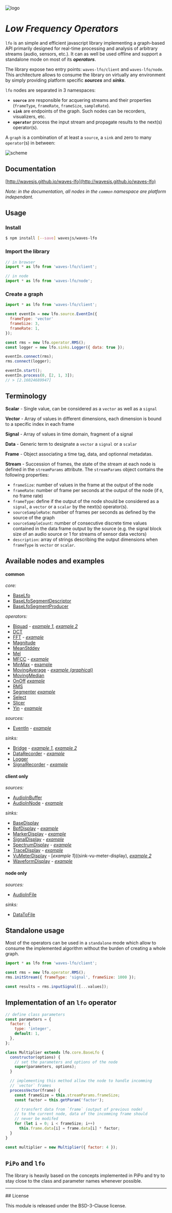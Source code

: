 
![logo](https://rawgit.com/wavesjs/waves-lfo/develop/resources/logo.png)

# _Low Frequency Operators_

`lfo` is an simple and efficient javascript library implementing a graph-based API primarily designed for real-time processing and analysis of arbitrary streams (audio, sensors, etc.). It can as well be used offline and support a standalone mode on most of its __*operators*__.

The library expose two entry points: `waves-lfo/client` and 
`waves-lfo/node`. This architecture allows to consume the library on virtually any environment by simply providing platform specific __*sources*__ and __*sinks*__.

`lfo` nodes are separated in 3 namespaces:

- **`source`** are responsible for acquering streams and their properties (`frameType`, `frameRate`, `frameSize`, `sampleRate`).
- **`sink`** are endpoints of the graph. Such nodes can be recorders, visualizers, etc.
- **`operator`** process the input stream and propagate results to the next(s) operator(s).

A `graph` is a combination of at least a `source`, a `sink` and zero to many `operator`(s) in between:


![scheme](https://dl.dropboxusercontent.com/u/606131/lfo.png)

## Documentation

[http://wavesjs.github.io/waves-lfo](http://wavesjs.github.io/waves-lfo)

_Note: in the documentation, all nodes in the `common` namespace are platform independant._

## Usage

### Install

```sh
$ npm install [--save] wavesjs/waves-lfo
```

### Import the library

```js
// in browser
import * as lfo from 'waves-lfo/client';

// in node
import * as lfo from 'waves-lfo/node';
```

### Create a graph

```js
import * as lfo from 'waves-lfo/client';

const eventIn = new lfo.source.EventIn({ 
  frameType: 'vector' 
  frameSize: 3, 
  frameRate: 1,
});

const rms = new lfo.operator.RMS();
const logger = new lfo.sinks.Logger({ data: true });

eventIn.connect(rms);
rms.connect(logger);

eventIn.start();
eventIn.process(0, [2, 1, 3]);
// > [2.16024689947]
```

## Terminology

__Scalar__ - Single value, can be considered as a `vector` as well as a `signal`

__Vector__ - Array of values in different dimensions, each dimension is 
bound to a specific index in each frame

__Signal__ - Array of values in time domain, fragment of a signal

__Data__ - Generic term to designate a `vector` a `signal` or a `scalar`

__Frame__ - Object associating a time tag, data, and optionnal metadatas.

__Stream__ - Succession of frames, the state of the stream at each node is defined in the `streamParams` attribute. The `streamParams` object contains the following properties:
- `frameSize`: number of values in the frame at the output of the node
- `frameRate`: number of frame per seconds at the output of the node (if `0`, no frame rate)
- `frameType`: define if the output of the node should be considered as a `signal`, a `vector` or a `scalar` by the next(s) operator(s).
- `sourceSampleRate`: number of frames per seconds as defined by the source of the graph
- `sourceSampleCount`: number of consecutive discrete time values contained in the data frame output by the source (e.g. the signal block size of an audio source or 1 for streams of sensor data vectors)
- `description`: array of strings describing the output dimensions when `frameType` is `vector` or `scalar`.

## Available nodes and examples

#### common

_core:_

* [BaseLfo]()
* [BaseLfoSegmentDescriptor]()
* [BaseLfoSegmentProducer]()

_operators:_

* [Biquad]() - 
  [_example 1_](operator-biquad-signal), [_example 2_](operator-biquad-vector)
* [DCT]() 
* [FFT]() - 
  [_example_](mosaicking)
* [Magnitude]()
* [MeanStddev]() 
* [Mel]() 
* [MFCC]() - 
  [_example_](mosaicking)
* [MinMax]() - 
  [example](sink-waveform-display)
* [MovingAverage]() - 
  [_example (graphical)_](sink-bridge)
* [MovingMedian]() 
* [OnOff]() 
  [_example_](sink-vu-meter-display)
* [RMS]() 
* [Segmenter]() 
  [_example_](sink-vu-meter-display)
* [Select]() 
* [Slicer]() 
* [Yin]() - 
  [_example_](operator-yin)

_sources:_

* [EventIn]() - 
  [_example_](sink-bridge)

_sinks:_

* [Bridge]() - 
  [_example 1_](sink-bridge), [_example 2_](sink-marker-display)
* [DataRecorder]() - 
  [_example_](mosaicking)
* [Logger]() 
* [SignalRecorder]() - 
  [_example_](sink-signal-recorder)


#### client only

_sources:_

* [AudioInBuffer]()
* [AudioInNode]() - 
  [_example_](source-audio-in-node)

_sinks:_

* [BaseDisplay]() 
* [BpfDisplay]() - 
  [_example_](sink-bpf-examples)
* [MarkerDisplay]() - 
  [_example_](sink-marker-display)
* [SignalDisplay]() - 
  [_example_](sink-signal-display)
* [SpectrumDisplay]() - 
  [_example_](sink-spectrum-display)
* [TraceDisplay]() - 
  [_example_](sink-trace-display)
* [VuMeterDisplay]() - 
  [_example 1_]((sink-vu-meter-display), [_example 2_](sink-signal-recorder)
* [WaveformDisplay]() - 
  [_example_](sink-waveform-display)

#### node only

_sources:_

* [AudioInFile]()

_sinks:_

* [DataToFile]() 


## Standalone usage

Most of the operators can be used in a `standalone` mode which allow to consume the implemented algorithm without the burden of creating a whole graph.

```js
import * as lfo from 'waves-lfo/client';

const rms = new lfo.operator.RMS();
rms.initStream({ frameType: 'signal', frameSize: 1000 });

const results = rms.inputSignal([...values]);
```

<!--
## `SegmentProducer` and `SegmentDescriptor`

@todo
-->

## Implementation of an `lfo` operator

```js
// define class parameters
const parameters = {
  factor: {
    type: 'integer',
    default: 1,
  },
};

class Multiplier extends lfo.core.BaseLfo {
  constructor(options) {
    // set the parameters and options of the node
    super(parameters, options);
  }

  // implementing this method allow the node to handle incomming 
  // `vector` frames
  processVector(frame) {
    const frameSize = this.streamParams.frameSize;
    const factor = this.getParam('factor');

    // transfert data from `frame` (output of previous node)
    // to the current node, data of the incomming frame should 
    // never be modifed
    for (let i = 0; i < frameSize; i++)
      this.frame.data[i] = frame.data[i] * factor;
  }
}

const multiplier = new Multiplier({ factor: 4 });
```

## `PiPo` and `lfo`

The library is heavily based on the concepts implemented in PiPo and try to stay close to the class and parameter names whenever possible. 

<hr />
## License

This module is released under the BSD-3-Clause license.

<!--
Acknowledgments

This code has been developed in the framework of the WAVE and CoSiMa research projects, funded by the French National Research Agency (ANR).
-->
